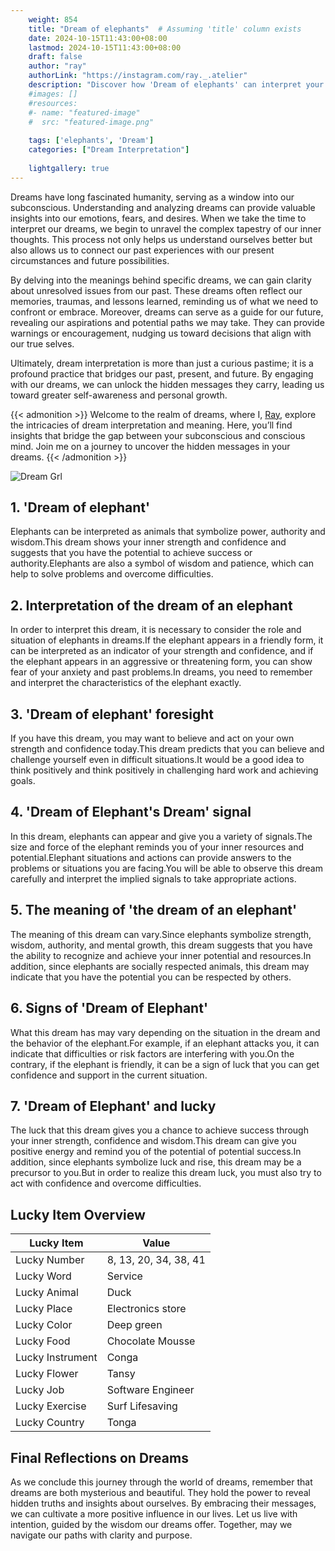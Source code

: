 ```yaml
---
    weight: 854
    title: "Dream of elephants"  # Assuming 'title' column exists
    date: 2024-10-15T11:43:00+08:00
    lastmod: 2024-10-15T11:43:00+08:00
    draft: false
    author: "ray"
    authorLink: "https://instagram.com/ray._.atelier"
    description: "Discover how 'Dream of elephants' can interpret your future and uncover its significant meanings in your life."
    #images: []
    #resources:
    #- name: "featured-image"
    #  src: "featured-image.png"
    
    tags: ['elephants', 'Dream']
    categories: ["Dream Interpretation"]
    
    lightgallery: true
---
```

    
Dreams have long fascinated humanity, serving as a window into our subconscious. Understanding and analyzing dreams can provide valuable insights into our emotions, fears, and desires. When we take the time to interpret our dreams, we begin to unravel the complex tapestry of our inner thoughts. This process not only helps us understand ourselves better but also allows us to connect our past experiences with our present circumstances and future possibilities.

By delving into the meanings behind specific dreams, we can gain clarity about unresolved issues from our past. These dreams often reflect our memories, traumas, and lessons learned, reminding us of what we need to confront or embrace. Moreover, dreams can serve as a guide for our future, revealing our aspirations and potential paths we may take. They can provide warnings or encouragement, nudging us toward decisions that align with our true selves.

Ultimately, dream interpretation is more than just a curious pastime; it is a profound practice that bridges our past, present, and future. By engaging with our dreams, we can unlock the hidden messages they carry, leading us toward greater self-awareness and personal growth.

{{< admonition >}}
Welcome to the realm of dreams, where I, [Ray](https://instagram.com/ray._.atelier), explore the intricacies of dream interpretation and meaning. Here, you’ll find insights that bridge the gap between your subconscious and conscious mind. Join me on a journey to uncover the hidden messages in your dreams.
{{< /admonition >}}

![Dream Grl](https://cdn.pixabay.com/photo/2017/11/02/03/35/gothic-2910057_1280.jpg "Dream Grl")

## 1. 'Dream of elephant'
Elephants can be interpreted as animals that symbolize power, authority and wisdom.This dream shows your inner strength and confidence and suggests that you have the potential to achieve success or authority.Elephants are also a symbol of wisdom and patience, which can help to solve problems and overcome difficulties.

## 2. Interpretation of the dream of an elephant
In order to interpret this dream, it is necessary to consider the role and situation of elephants in dreams.If the elephant appears in a friendly form, it can be interpreted as an indicator of your strength and confidence, and if the elephant appears in an aggressive or threatening form, you can show fear of your anxiety and past problems.In dreams, you need to remember and interpret the characteristics of the elephant exactly.

## 3. 'Dream of elephant' foresight
If you have this dream, you may want to believe and act on your own strength and confidence today.This dream predicts that you can believe and challenge yourself even in difficult situations.It would be a good idea to think positively and think positively in challenging hard work and achieving goals.

## 4. 'Dream of Elephant's Dream' signal
In this dream, elephants can appear and give you a variety of signals.The size and force of the elephant reminds you of your inner resources and potential.Elephant situations and actions can provide answers to the problems or situations you are facing.You will be able to observe this dream carefully and interpret the implied signals to take appropriate actions.

## 5. The meaning of 'the dream of an elephant'
The meaning of this dream can vary.Since elephants symbolize strength, wisdom, authority, and mental growth, this dream suggests that you have the ability to recognize and achieve your inner potential and resources.In addition, since elephants are socially respected animals, this dream may indicate that you have the potential you can be respected by others.

## 6. Signs of 'Dream of Elephant'
What this dream has may vary depending on the situation in the dream and the behavior of the elephant.For example, if an elephant attacks you, it can indicate that difficulties or risk factors are interfering with you.On the contrary, if the elephant is friendly, it can be a sign of luck that you can get confidence and support in the current situation.

## 7. 'Dream of Elephant' and lucky
The luck that this dream gives you a chance to achieve success through your inner strength, confidence and wisdom.This dream can give you positive energy and remind you of the potential of potential success.In addition, since elephants symbolize luck and rise, this dream may be a precursor to you.But in order to realize this dream luck, you must also try to act with confidence and overcome difficulties.

## Lucky Item Overview
| Lucky Item          | Value              |
|---------------|--------------------|
| Lucky Number        | 8, 13, 20, 34, 38, 41  |
| Lucky Word          | Service |
| Lucky Animal        | Duck |
| Lucky Place         | Electronics store     |
| Lucky Color         | Deep green     |
| Lucky Food          | Chocolate Mousse      |
| Lucky Instrument    | Conga |
| Lucky Flower        | Tansy    |
| Lucky Job           | Software Engineer       |
| Lucky Exercise      | Surf Lifesaving  |
| Lucky Country       | Tonga    |


##  Final Reflections on Dreams

As we conclude this journey through the world of dreams, remember that dreams are both mysterious and beautiful. They hold the power to reveal hidden truths and insights about ourselves. By embracing their messages, we can cultivate a more positive influence in our lives. Let us live with intention, guided by the wisdom our dreams offer. Together, may we navigate our paths with clarity and purpose.
